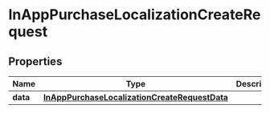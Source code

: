 

# InAppPurchaseLocalizationCreateRequest


## Properties

| Name | Type | Description | Notes |
|------------ | ------------- | ------------- | -------------|
|**data** | [**InAppPurchaseLocalizationCreateRequestData**](InAppPurchaseLocalizationCreateRequestData.md) |  |  |



